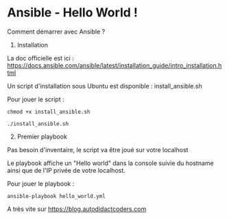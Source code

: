 # Ansible - Hello World !

Comment démarrer avec Ansible ?

1. Installation

La doc officielle est ici : https://docs.ansible.com/ansible/latest/installation_guide/intro_installation.html

Un script d'installation sous Ubuntu est disponible : install_ansible.sh

Pour jouer le script :

```shell
chmod +x install_ansible.sh

./install_ansible.sh
```

2. Premier playbook

Pas besoin d'inventaire, le script va être joué sur votre localhost

Le playbook affiche un "Hello world" dans la console suivie du hostname ainsi que de l'IP privée de votre localhost.

Pour jouer le playbook :

```shell
ansible-playbook hello_world.yml
```

A très vite sur https://blog.autodidactcoders.com
